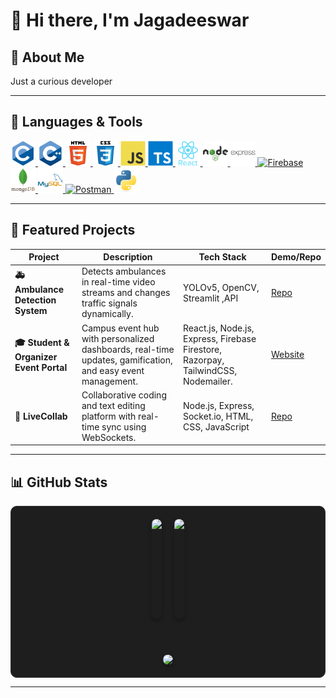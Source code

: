 # 👋 Hi there, I'm Jagadeeswar


## 🧠 About Me

Just a curious developer

---

## 🧰 Languages & Tools

<p align="left"> 
  <a href="https://www.cprogramming.com/" target="_blank" rel="noreferrer"> 
    <img src="https://raw.githubusercontent.com/devicons/devicon/master/icons/c/c-original.svg" alt="C" width="40" height="40"/> 
  </a> 
  <a href="https://www.w3schools.com/cpp/" target="_blank" rel="noreferrer"> 
    <img src="https://raw.githubusercontent.com/devicons/devicon/master/icons/cplusplus/cplusplus-original.svg" alt="C++" width="40" height="40"/> 
  </a> 
  <a href="https://developer.mozilla.org/en-US/docs/Web/HTML" target="_blank" rel="noreferrer"> 
    <img src="https://raw.githubusercontent.com/devicons/devicon/master/icons/html5/html5-original-wordmark.svg" alt="HTML" width="40" height="40"/> 
  </a> 
  <a href="https://developer.mozilla.org/en-US/docs/Web/CSS" target="_blank" rel="noreferrer"> 
    <img src="https://raw.githubusercontent.com/devicons/devicon/master/icons/css3/css3-original-wordmark.svg" alt="CSS" width="40" height="40"/> 
  </a> 
  <a href="https://developer.mozilla.org/en-US/docs/Web/JavaScript" target="_blank" rel="noreferrer"> 
    <img src="https://raw.githubusercontent.com/devicons/devicon/master/icons/javascript/javascript-original.svg" alt="JavaScript" width="40" height="40"/> 
  </a> 
  <a href="https://www.typescriptlang.org/" target="_blank" rel="noreferrer"> 
    <img src="https://raw.githubusercontent.com/devicons/devicon/master/icons/typescript/typescript-original.svg" alt="TypeScript" width="40" height="40"/> 
  </a> 
  <a href="https://reactjs.org/" target="_blank" rel="noreferrer"> 
    <img src="https://raw.githubusercontent.com/devicons/devicon/master/icons/react/react-original-wordmark.svg" alt="React" width="40" height="40"/> 
  </a> 
  <a href="https://nodejs.org" target="_blank" rel="noreferrer"> 
    <img src="https://raw.githubusercontent.com/devicons/devicon/master/icons/nodejs/nodejs-original-wordmark.svg" alt="Node.js" width="40" height="40"/> 
  </a> 
  <a href="https://expressjs.com" target="_blank" rel="noreferrer"> 
    <img src="https://raw.githubusercontent.com/devicons/devicon/master/icons/express/express-original-wordmark.svg" alt="Express" width="40" height="40"/> 
  </a> 
  <a href="https://firebase.google.com/" target="_blank" rel="noreferrer"> 
    <img src="https://www.vectorlogo.zone/logos/firebase/firebase-icon.svg" alt="Firebase" width="40" height="40"/> 
  </a> 
  <a href="https://www.mongodb.com/" target="_blank" rel="noreferrer"> 
    <img src="https://raw.githubusercontent.com/devicons/devicon/master/icons/mongodb/mongodb-original-wordmark.svg" alt="MongoDB" width="40" height="40"/> 
  </a> 
  <a href="https://www.mysql.com/" target="_blank" rel="noreferrer"> 
    <img src="https://raw.githubusercontent.com/devicons/devicon/master/icons/mysql/mysql-original-wordmark.svg" alt="MySQL" width="40" height="40"/> 
  </a> 
  <a href="https://postman.com" target="_blank" rel="noreferrer"> 
    <img src="https://www.vectorlogo.zone/logos/getpostman/getpostman-icon.svg" alt="Postman" width="40" height="40"/> 
  </a> 
  <a href="https://www.python.org" target="_blank" rel="noreferrer"> 
    <img src="https://raw.githubusercontent.com/devicons/devicon/master/icons/python/python-original.svg" alt="Python" width="40" height="40"/> 
  </a>
</p>

---

## 🚀 Featured Projects

| Project                                 | Description                                                                                                | Tech Stack                                                                         | Demo/Repo                                          |
| --------------------------------------- | ---------------------------------------------------------------------------------------------------------- | ---------------------------------------------------------------------------------- | -------------------------------------------------- |
| **🚑 Ambulance Detection System**       | Detects ambulances in real-time video streams and changes traffic signals dynamically.                     | YOLOv5, OpenCV, Streamlit ,API                                                     | [Repo](https://github.com/JagadeeswarJ/VisionAPI)  |
| **🎓 Student & Organizer Event Portal** | Campus event hub with personalized dashboards, real-time updates, gamification, and easy event management. | React.js, Node.js, Express, Firebase Firestore, Razorpay, TailwindCSS, Nodemailer. | [Website](https://univo-hazel.vercel.app/)         |
| **📝 LiveCollab**                       | Collaborative coding and text editing platform with real-time sync using WebSockets.                       | Node.js, Express, Socket.io, HTML, CSS, JavaScript                                 | [Repo](https://github.com/JagadeeswarJ/websockets) |

---

## 📊 GitHub Stats

<div align="center" style="display: flex; flex-direction: column; align-items: center; gap: 20px; padding: 20px; border-radius: 10px; background-color: #1e1e1e; border: 1px solid #333;">
  <div style="display: flex; justify-content: space-around; gap: 20px;">
    <img src="https://github-readme-stats.vercel.app/api?username=JagadeeswarJ&show_icons=true&theme=radical" height="160" style="border-radius: 10px; box-shadow: 0 4px 6px rgba(0, 0, 0, 0.3);" />
    <img src="https://github-readme-stats.vercel.app/api/top-langs?username=JagadeeswarJ&layout=compact&theme=dracula" height="160" style="border-radius: 10px; box-shadow: 0 4px 6px rgba(0, 0, 0, 0.3);" />
  </div>
  <br/>
  <img src="https://views.gonzalohirsch.com/gh?user=JagadeeswarJ" style="border-radius: 10px; box-shadow: 0 4px 6px rgba(0, 0, 0, 0.3);" />
</div>

---


